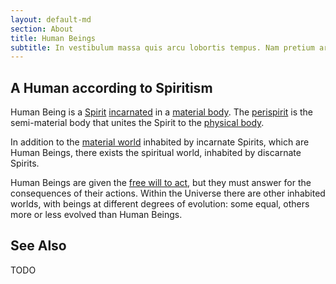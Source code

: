 ```yaml
---
layout: default-md
section: About
title: Human Beings
subtitle: In vestibulum massa quis arcu lobortis tempus. Nam pretium arcu in odio vulputate luctus.
---
```


## A Human according to Spiritism

Human Being is a [Spirit](/about/spirit) [incarnated](/about/incarnation) in a [material body](/about/physical-body). The [perispirit](/about/perispirit) is the semi-material body that unites the Spirit to the [physical body](/about/physical-body).

In addition to the [material world](/about/material-world) inhabited by incarnate Spirits, which are Human Beings, there exists the spiritual world, inhabited by discarnate Spirits.

Human Beings are given the [free will to act](/divine-laws/free-will), but they must answer for the consequences of their actions. Within the Universe there are other inhabited worlds, with beings at different degrees of evolution: some equal, others more or less evolved than Human Beings. 

## See Also

TODO